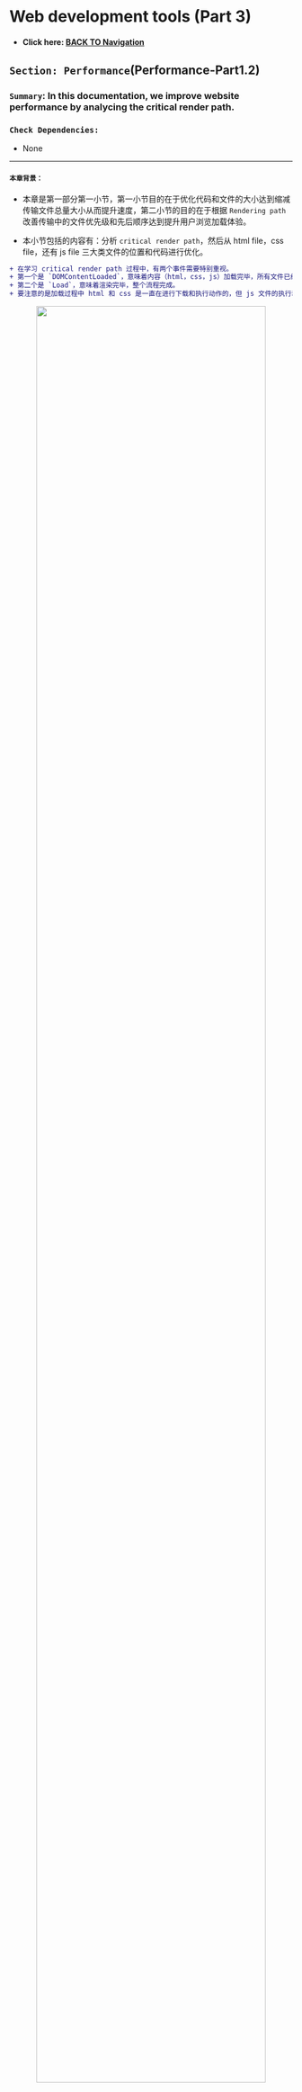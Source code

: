 # Web development tools (Part 3)

- #### Click here: [BACK TO Navigation](https://github.com/DonghaoWu/WebDev-tools-demo/blob/master/content.md)

## `Section: Performance`(Performance-Part1.2)

### `Summary`: In this documentation, we improve website performance by analycing the critical render path.

### `Check Dependencies:`

- None

------------------------------------------------------------

#### `本章背景：`
- 本章是第一部分第一小节，第一小节目的在于优化代码和文件的大小达到缩减传输文件总量大小从而提升速度，第二小节的目的在于根据 `Rendering path` 改善传输中的文件优先级和先后顺序达到提升用户浏览加载体验。

- 本小节包括的内容有：分析 `critical render path`，然后从 html file，css file，还有 js file 三大类文件的位置和代码进行优化。

```diff
+ 在学习 critical render path 过程中，有两个事件需要特别重视。
+ 第一个是 `DOMContentLoaded`，意味着内容（html，css，js）加载完毕，所有文件已经下载完毕，html 和 css 执行完毕，js 文件是否执行看实际属性，开始渲染。
+ 第二个是 `Load`，意味着渲染完毕，整个流程完成。
+ 要注意的是加载过程中 html 和 css 是一直在进行下载和执行动作的，但 js 文件的执行动作是根据实际的 tag attribute 而定的。
```

<p align="center">
<img src="../assets/w18.png" width=90%>
</p>

------------------------------------------------------------

### <span id="3.0">`Brief Contents & codes position`</span>

- #### Click here: [BACK TO Navigation](https://github.com/DonghaoWu/WebDev-tools-demo/blob/master/content.md)

- [3.1 Optimize html file.](#3.1)
- [3.2 Optimize css file.](#3.2)
- [3.3 Optimize js file.](#3.3)
- [3.4 Tools to check website performance.](#3.4)

<p align="center">
<img src="../assets/w17.png" width=90%>
</p>

<p align="center">
<img src="../assets/w16.png" width=90%>
</p>

------------------------------------------------------------

### <span id="3.1">`Step1: Optimize html file`</span>

- #### Click here: [BACK TO MENU](#3.0)

A. 正常相对静态的网页的优化规则是使用`普通型`或者`defer型`，如果使用`普通型`则把 js 文件放在最后，css 文件放在前面；如果使用`defer型`，则 js 文件的位置不需要讲究。

B. 当然这种情况只对于相对静态的网页而言，相对动态一点的需要马上执行 js 文件的话就可以考虑`普通型`或者`async型`。

__`Location: ./example1.2/index.html`__

```html
<!DOCTYPE html>
<html lang="en-us">
  <head>
    <!--  App Title  -->
    <title>Keiko Corp</title>
    <!--  App Description  -->
    <meta charset="utf-8">
    <meta name="viewport" content="width=device-width, initial-scale=1.0, minimum-scale=1.0" />

    <link rel="stylesheet" type="text/css" href="css/bootstrap.css"/>
    <link rel="stylesheet" type="text/css" href="css/owl.transitions.css"/>
    <link rel="stylesheet" type="text/css" href="css/owl.carousel.css"/>
    <link rel="stylesheet" type="text/css" href="css/animate.css"/>
    <link rel="stylesheet" type="text/css" href="css/main.css"/>
    
  </head>
  <body>

    <!--  Header Section  -->
    <header>
      <div class="container">
        <div class="logo pull-left animated wow fadeInLeft">
          <img class="logo-image" src="img/logo.png" alt="" title="">
        </div>


        <nav class="pull-left">
          <ul class="list-unstyled">
            <li class="animated wow fadeInLeft" data-wow-delay="0s"><a href="#about">About</a></li>
            <li class="animated wow fadeInLeft" data-wow-delay=".1s"><a href="#app_features">Features</a></li>
            <li class="animated wow fadeInLeft" data-wow-delay=".2s"><a href="#testimonials">Testimonials</a></li>
          </ul>
        </nav>

        <div class="social pull-right">
          <ul class="list-unstyled">
            <li class="animated wow fadeInRight" data-wow-delay=".2s"><a href="#"><img src="img/facebook.png" alt="" title=""></a></li>
            <li class="animated wow fadeInRight" data-wow-delay=".1s"><a href="#"><img src="img/twitter.png" alt="" title=""></a></li>
            <li class="animated wow fadeInRight" data-wow-delay="0s"><a href="#"><img src="img/google.png" alt="" title=""></a></li>
          </ul>
        </div>

        <span class="burger_icon">menu</span>
      </div>
    </header>
    <!--  End Header Section  -->






    <!--  Hero Section  -->
    <section class="hero" id="hero">
      <div class="container">
        <div class="caption">
          <h1 class="text-uppercase  animated wow fadeInLeft">Creators of Robofriends and SmartBrain</h1>
          <p class="enhance text-lowercase  animated wow fadeInLeft">Developers of the future, building for today</p>

          <a href="https://github.com/aneagoie/robofriends" class="app_store_btn text-uppercase animated wow fadeInLeft">
            <i class="android_icon"></i>
            <span>Robofriends</span>
          </a>

          <a href="https://github.com/aneagoie/smart-brain" class="app_store_btn text-uppercase animated wow fadeInLeft">
            <i class="iphone_icon"></i>
            <span>SmartBrain</span>
          </a>
        </div>
      </div>
    </section>
    <!--  End Hero Section  -->






    <!--  Featured On Section  -->
    <section class="featured_on">
      <div class="container">
        <ul class="list-unstyled text-center clearfix">
          <li class="col-xs-6 col-sm-6 col-md-3 animated wow fadeInDown">
            <img src="img/google_logo.png" alt="" title="">
          </li>
          <li class="col-xs-6 col-sm-6 col-md-3 animated wow fadeInDown" data-wow-delay=".2s">
            <img src="img/facebook_logo.png" alt="" title="">
          </li>
          <li class="col-xs-6 col-sm-6 col-md-3 animated wow fadeInDown" data-wow-delay=".3s">
            <img src="img/yahoo_logo.png" alt="" title="">
          </li>
          <li class="col-xs-6 col-sm-6 col-md-3 animated wow fadeInDown" data-wow-delay=".4s">
            <img src="img/paypal_logo.png" alt="" title="">
          </li>
        </ul>
      </div>
    </section>
    <!--  End Featured On Section  -->






    <!--  About Section  -->
    <section class="about" id="about">
      <div class="container">
        <div class="row">
          <div class="col-md-6 text-center animated wow fadeInLeft">
            <div class="iphone">
              <img src="img/iphone.png" alt="" titl="">
            </div>
          </div>
          <div class="col-md-6 animated wow fadeInRight">
            <div class="features_list">
              <h1 class="text-uppercase">The Greatest Products Ever Created</h1>
              <p>Seuismod ligula ipsum vulputate tellus quisque dictum tortor at purus faucibus tincidunt, pellentesque habitant morbi tristique senectus et netus et malesuada fames ac turpis egestas. </p>
              <ul class="list-unstyled">
                <li class="camera_icon">
                  <span>Euismod ligula ipsum vulputate tellus.</span>
                </li>
                <li class="video_icon">
                  <span>Morbi non efficitur nibh sit amet est eros.</span>
                </li>
                <li class="eye_icon">
                  <span>Fusce faucibus ante liberonec luctus egestas.</span>
                </li>
                <li class="pic_icon">
                  <span>Quisque pretium malesuada ornare.</span>
                </li>
                <li class="loc_icon">
                  <span>Cras interdum vestibulum dolor.</span>
                </li>
              </ul>

              <a href="#" class="app_store_btn text-uppercase" id="play_video" data-video="https://www.youtube.com/watch?v=sCX_YMPuJGA?autoplay=1&showinfo=0">
                <i class="play_icon"></i>
                <span>About Video</span>
              </a>
              <a href="#hero" class="app_link">Get the app</a>
            </div>
          </div>
        </div>
      </div>

      <div class="about_video show_video">
        <a href="" class="close_video"></a>
      </div>
    </section>
    <!--  End About Section  -->






    <!--  App Features Section  -->
    <section class="app_features" id="app_features">
      <div class="container">

        <div class="row text-center">
          <div class="col-sm-4 col-md-4 details animated wow fadeInDown" data-wow-delay="0s">
            <img src="img/f_icon1.png" alt="" title="">
            <h1 class="text-uppercase">malesuada fames turpis.</h1>
            <p class="text-lowercase">vel ultrices mauris libero id diam. Vivamus tellus sagittis facilisis nisi quis mollis risus quisque ultrices elit.</p>
          </div>
          <div class="col-sm-4 col-md-4 details animated wow fadeInDown" data-wow-delay=".1s">
            <img src="img/f_icon2.png" alt="" title="">
            <h1 class="text-uppercase">malesuada fames turpis.</h1>
            <p class="text-lowercase">vel ultrices mauris libero id diam. Vivamus tellus sagittis facilisis nisi quis mollis risus quisque ultrices elit.</p>
          </div>
          <div class="col-sm-4 col-md-4 details animated wow fadeInDown" data-wow-delay=".2s">
            <img src="img/f_icon3.png" alt="" title="">
            <h1 class="text-uppercase">malesuada fames turpis.</h1>
            <p class="text-lowercase">vel ultrices mauris libero id diam. Vivamus tellus sagittis facilisis nisi quis mollis risus quisque ultrices elit.</p>
          </div>
        </div>
        <div class="row text-center">
          <div class="col-sm-4 col-md-4 details animated wow fadeInDown" data-wow-delay="0s">
            <img src="img/f_icon4.png" alt="" title="">
            <h1 class="text-uppercase">malesuada fames turpis.</h1>
            <p class="text-lowercase">vel ultrices mauris libero id diam. Vivamus tellus sagittis facilisis nisi quis mollis risus quisque ultrices elit.</p>
          </div>
          <div class="col-sm-4 col-md-4 details animated wow fadeInDown" data-wow-delay=".1s">
            <img src="img/f_icon5.png" alt="" title="">
            <h1 class="text-uppercase">malesuada fames turpis.</h1>
            <p class="text-lowercase">vel ultrices mauris libero id diam. Vivamus tellus sagittis facilisis nisi quis mollis risus quisque ultrices elit.</p>
          </div>
          <div class="col-sm-4 col-md-4 details animated wow fadeInDown" data-wow-delay=".2s">
            <img src="img/f_icon6.png" alt="" title="">
            <h1 class="text-uppercase">malesuada fames turpis.</h1>
            <p class="text-lowercase">vel ultrices mauris libero id diam. Vivamus tellus sagittis facilisis nisi quis mollis risus quisque ultrices elit.</p>
          </div>
        </div>

      </div>
    </section>
    <!--  And App Features Section  -->






    <!--  Testimonials Section  -->
    <section class="testimonials animated wow fadeIn" id="testimonials" data-wow-duration="2s">
      <div class="container">
        <div class="testimonials_list">

          <ul class="list-unstyled text-center slides clearfix" id="tslider">
            <li>
              <blockquote>
                <p>Integer pharetra tellus varius, dictum erat vel, maximus tellus. Sed vitae auctor ipsum. Aliquam luctus erat nec pulvinar vehicula donec congue tortor eget sem condimentum, ut tempor massa porttitor. Praesent tincidunt mi orci  in sollicitudin mi dapibus dapibus pellentesque habitant morbi tristique senectus et malesuada fames turpis egestas.</p>
                <span class="author text-uppercase">John Doe</span>
                <span class="job">Full Stack developer</span>

              </blockquote>
            </li>

            <li>
              <blockquote>
                <p>Integer pharetra tellus varius, dictum erat vel, maximus tellus. Sed vitae auctor ipsum. Aliquam luctus erat nec pulvinar vehicula donec congue tortor eget sem condimentum, ut tempor massa porttitor. Praesent tincidunt mi orci  in sollicitudin mi dapibus dapibus pellentesque habitant morbi tristique senectus et malesuada fames turpis egestas.</p>
                <span class="author text-uppercase">Alex Fredy</span>
                <span class="job">Javascript developer</span>

              </blockquote>
            </li>

            <li>
              <blockquote>
                <p>Integer pharetra tellus varius, dictum erat vel, maximus tellus. Sed vitae auctor ipsum. Aliquam luctus erat nec pulvinar vehicula donec congue tortor eget sem condimentum, ut tempor massa porttitor. Praesent tincidunt mi orci  in sollicitudin mi dapibus dapibus pellentesque habitant morbi tristique senectus et malesuada fames turpis egestas.</p>
                <span class="author text-uppercase">Sara Aliba</span>
                <span class="job">Web Designer</span>

              </blockquote>
            </li>
          </ul>
          <div id="slider_nav">
            <div id="prev_arrow"></div>
            <div id="next_arrow"></div>
          </div>
        </div>
      </div>
    </section>
    <!--  End Testimonials Section  -->






    <!--  Email Subscription Section  -->
    <section class="sub_box">
      <p class="cta_text animated wow fadeInDown">We're hiring. Join Our company!</p>
      <form action="#" metohd="post" class="animated wow fadeIn" data-wow-duration="2s" id="submit_form">
        <input type="email" id="mc-email" placeholder="Enter your email"/>
        <button type="submit" id="mc_submit">
          <i class="icon"></i>
        </button>
      </form>
      <div class="message" id="error_msg">Please Enter A Valid Email.</div>
      <div class="message" id="success_msg">Thank You For Your Subscription.</div>
    </section>
    <!--  End Email Subscription Section  -->






    <!--  Footer Section  -->
    <footer>
      <ul class="list-unstyled list-inline app_platform">
        <li class="animated wow fadeInDown" data-wow-delay="0s">
          <a href=""><img src="img/android_icon.png" alt="" title=""></a>
        </li>
        <li class="animated wow fadeInDown" data-wow-delay=".1s">
          <a href=""><img src="img/ios_icon.png" alt="" title=""></a>
        </li>
        <li class="animated wow fadeInDown" data-wow-delay=".2s">
          <a href=""><img src="img/windows_icon.png" alt="" title=""></a>
        </li>
      </ul>
      <p class="copyright animated wow fadeIn" data-wow-duration="2s"> <strong>Pixelhint</strong>
    </footer>
    <!--  End Footer Section  -->


    <script type="text/javascript" src="js/jquery.js"></script>
    <script type="text/javascript" src="js/ajaxchimp.js"></script>

    <script type="text/javascript" src="js/owl.carousel.min.js"></script>
    <script type="text/javascript" src="js/wow.js"></script>
    <script type="text/javascript" src="js/parallax.js"></script>
    <script type="text/javascript" src="js/nicescroll.js"></script>
    <script type="text/javascript" src="js/main.js"></script>
    <script type="text/javascript" src="js/scrollTo.js"></script>

  </body>
</html>
```

#### `Comment:`
1. Load style tag in the `<head>`.
2. Load script right before `</body>`.

### <span id="3.2">`Step2: Optimize css file.`</span>

- #### Click here: [BACK TO MENU](#3.0)

1. Above the fold loading. (把次要的 css 文件放在后台下载执行)。

__`Location: ./example1.2/index.html`__

```html
<body>
  <!-- ... -->

  <script type="text/javascript">
    const loadStyleSheet = src => {
      if (document.createStyleSheet) {
        document.createStyleSheet(src);
      } else {
        const stylesheet = document.createElement('link');
        stylesheet.href = src;
        stylesheet.type = 'text/css';
        stylesheet.rel = 'stylesheet';
        document.getElementsByTagName('head')[0].appendChild(stylesheet);
      }
    }
    window.onload = function () {
      console.log('window done');
      loadStyleSheet('./css/styleTest.css');
    }
  </script>
  
</body>
```

2. Media Attributes. ( css 文件根据浏览器类型大小进行针对下载)。

```html
<head>
  <link rel="stylesheet" href="./css/styleTest2.css" media="only screen and (min-width:500px)">
<head>
```

#### `Comment:`
1. Only load whatever is needed, check each css file. (减少加载无用的语句和文件)
2. Above the fold loading.（重要的首要页面先加载，次要的指定后台加载。）
3. Media Attributes. ( css 文件根据浏览器类型大小进行针对下载)
4. Less Specificity. （尽量缩减 css 选择器的层级，同时如果 css 内容不多可以考虑使用 `html internal css 或者 inline css`）。

----------------------------------------------------------------------------

<p align="center">
<img src="../assets/w19.png" width=90%>
</p>

----------------------------------------------------------------------------


### <span id="3.3">`Step3: Optimize js file.`</span>

- #### Click here: [BACK TO MENU](#3.0)

```html
<script></script>

<script async></script>

<script defer></script>
```

#### `Comment:`
1. Load Scripts asynchronously. 具体使用规则参考 `Step6`。
2. Defer Loading of Scripts.
3. Minimize DOM manipulation.
4. Avoid long running JavaScript. (举例，有些 JS 按钮功能会阻止整个加载过程。)

### <span id="3.4">`Step4: Tools to check website performance.`</span>

- #### Click here: [BACK TO MENU](#3.0)

- PageSpeed Insights
  [https://developers.google.com/speed/pagespeed/insights/](https://developers.google.com/speed/pagespeed/insights/)

- WebPagetest
  [https://www.webpagetest.org/](https://www.webpagetest.org/)

#### `Comment:`
1.


### <span id="3.5">`Step5 Concept questions.`</span>

- #### Click here: [BACK TO MENU](#3.0)

#### `A. What is critical render path?`

- Check this post. [Understanding the critical rendering path, rendering pages in 1 second](https://medium.com/@luisvieira_gmr/understanding-the-critical-rendering-path-rendering-pages-in-1-second-735c6e45b47a)

- Build DOM tree from html file
  - When this process is finished the browser will have the full content of the page, but to be able to render the browser has to wait for the CSS Object Model, also known as CSSOM event, which will tell the browser how the elements should look like when rendered.

- Build CSSOM from css file
  - CSS is one of the most important elements of the critical rendering path, because the browser blocks page rendering until it receives and processes all the css files in your page, CSS is render blocking.

- The Render Tree
  - This stage is where the browser `combines the DOM and CSSOM`, this process outputs a final render tree, which contains both the content and the style information of all the visible content on the screen.

- Layout
  - This stage is where the browser calculates the size and position of each visible element on the page, every time an update to the render tree is made, or the size of the viewport changes, the browser has to run layout again.

- Paint
  - When we get to the paint stage, the browser has to pick up the layout result, and paint the pixels to the screen, beware in this stage that not all styles have the same paint times, also combinations of styles can have a greater paint time than the sum of their parts. For an instance mixing a border-radius with a box-shadow, can triple the paint time of an element instead of using just one of the latter.

------------------------------------------------------------

#### `B. How does the browser rendering engine work?`

In order to render content the browser has to go through a series of steps:
1. Document Object Model(DOM)
2. CSS object model(CSSOM)
3. Render Tree
4. Layout
5. Paint.

------------------------------------------------------------

#### `C. Dealing with Javascript.`

- Javascript is a powerful tool that can manipulate both the DOM and CSSOM, so to execute Javascript, the browser has to wait for the DOM, then it has to download and parse all the CSS files, get to the CSSOM event and only then finally execute Javascript.

- When the parser finds a script tag it blocks DOM construction, then waits for the browser to get the file and for the javascript engine to parse the script, this is why Javascript is parser blocking.

------------------------------------------------------------

#### `D. 个人理解`
  1. 浏览器的运作是这样的，收到 html 文件之后，就从上往下读取代码，这个过程叫做 parsing ，目的是为了建立 DOM。
  2. 在 parsing 过程中，如果遇到了 css 文件，parsing 会被打断，DOM 的建立也会停止。这时会进行下载和读取对应 css 文件的代码，目的是为了建立 CSSOM。
  3. 由上可见，html parsing 跟 css 的读取是共用一个线程的，所以也会有人把它们放在一起讨论。
  4. 关于 js 文件的下载，就相对不一样。首先相同的是 js 文件跟 css 文件一样，会打断所有关于 DOM 和 CSSOM 的过程，而且 js 因为是动态互动属性，所以现在会把它的下载和执行过程分多种情况讨论，下面讨论一些常见情况：

    - 如果网页是静态为主，那么应该把 js 文件放在最后，等对应的 DOM 和 CSSOM 建立完成后再下载并执行 js 文件。

    - 对于上一种情况，也可以考虑使用`defer`型，`defer`型可以开出一条或多条新进程同步下载 js 文件而不打断整体进程，当下载完毕时不马上执行，在其他同步脚本执行后，DOMContentLoaded 事件前依次执行。`具有顺序性。`

    - 如果相关的 js 文件是需要马上对已建立的 DOM 进行改动的，可以使用普通型或者 `async`型，`async`型可以开出一条或多条新进程同步下载 js 文件而不打断整体进程，当下载完毕时马上执行，这时会打断原有的整体进程。但需要注意的是如果有多个`async`连续进行的话，执行时的顺序是无法分先后的，甚至是随机的。`不具有顺序性。`

    - 如果相关的 js 文件是不需要马上对已建立的 DOM 进行改动的，可以考虑使用`defer`型。

  5. 综上所述，js 文件里面的3种类型，主要是看当前页面加载的需要，有些是偏向先加载头部的就先执行 js 文件，如果页面不复杂的话可以最后加载 js 文件，而`async`和`defer`型都可以实现异步并行下载，但最大的区别是`async`马上执行且多个无确定顺序，`defer`最后执行且多个可确定顺序。3种类型都是根据实际需要无分好坏，在实际情况中 js 文件对 DOM 的操作可以是多次且有可能是马上的，还有先后的，所以根据实际情况结合3种类型一同出现也不奇怪。

  6. 为了帮助理解可以看下面的流程图对比：

  - 普通型：马上打断主进程进行下载并执行 js 文件
  - async 型：不打断主进行下载 js 文件，完成下载后打断主进程，执行 js 文件，如果是多个文件执行则是异步执行，不保证顺序。
  - defer 型：不打断主进程进行下载 js 文件，完成下载后执行，主进程完成后按顺序执行。

<p align="center">
<img src="../assets/w15.png" width=90%>
</p>

- #### Click here: [BACK TO MENU](#3.0)

- #### Click here: [BACK TO Navigation](https://github.com/DonghaoWu/WebDev-tools-demo/blob/master/content.md)



